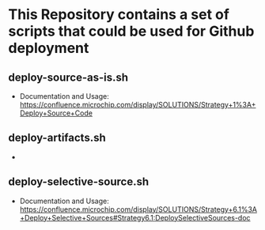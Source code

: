 # This Repository contains a set of scripts that could be used for Github deployment

## deploy-source-as-is.sh
- Documentation and Usage: https://confluence.microchip.com/display/SOLUTIONS/Strategy+1%3A+Deploy+Source+Code
## deploy-artifacts.sh
- 
## deploy-selective-source.sh
- Documentation and Usage: https://confluence.microchip.com/display/SOLUTIONS/Strategy+6.1%3A+Deploy+Selective+Sources#Strategy6.1:DeploySelectiveSources-doc